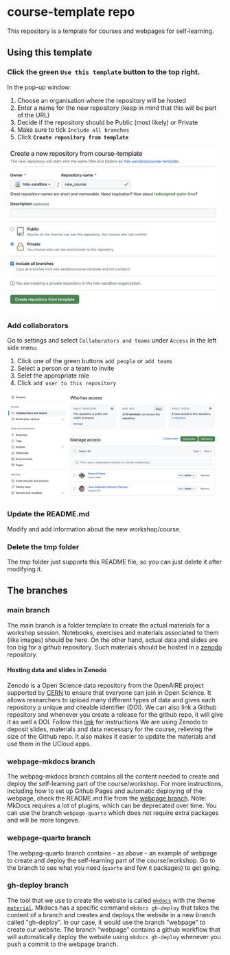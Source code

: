 # course-template repo

This repository is a template for courses and webpages for self-learning.

## Using this template

### Click the green `Use this template` button to the top right.
  
In the pop-up window:

   1. Choose an organisation where the repository will be hosted
   2. Enter a name for the new repository (keep in mind that this will be part of the URL)
   3. Decide if the repository should be Public (most likely) or Private
   4. Make sure to tick `Include all branches`
   5. Click **`Create repository from template`**

![](./tmp/new_repo_from_template.png)

### Add collaborators
Go to settings and select `Collaborators and teams` under `Access` in the left side menu 

1. Click one of the green buttons `add people`  or `add teams`
2. Select a person or a team to invite
3. Selet the appropriate role 
4. Click `add user to this repository`

![](./tmp/add_collaborators.png)

### Update the README.md
Modify and add information about the new workshop/course.

### Delete the tmp folder
The tmp folder just supports this README file, so you can just delete it after modifying it.

## The branches

### main branch

The main branch is a folder template to create the actual materials for a workshop session. Notebooks, exercises and materials associated to them (like images) should be here. 
On the other hand, actual data and slides are too big for a github repository. Such materials should be hosted in a [zenodo](https://zenodo.org/) repository.

#### Hosting data and slides in Zenodo

Zenodo is a Open Science data repository from the OpenAIRE project supported by [CERN](https://home.cern/) to ensure that everyone can join in Open Science. 
It allows researchers to upload many different types of data and gives each repository a unique and citeable identifier (DOI). 
We can also link a Github repository and whenever you create a release for the github repo, it will give it as well a DOI. 
Follow this [link](https://docs.github.com/en/repositories/archiving-a-github-repository/referencing-and-citing-content) for instructions 
We are using Zenodo to deposit slides, materials and data necessary for the course, relieving the size of the Github repo. It also makes it easier to update the materials and use them in the UCloud apps.

### webpage-mkdocs branch

The webpag-mkdocs branch contains all the content needed to create and deploy the self-learning part of the course/workshop. 
For more instructions, including how to set up Github Pages and automatic deploying of the webpage, check the README.md file from the [webpage branch](https://github.com/hds-sandbox/course-template/tree/webpage).
Note: MkDocs requires a lot of plugins, which can be deprecated over time. You can use the branch `webpage-quarto` which does not require extra packages and will be more longeve.

### webpage-quarto branch

The webpag-quarto branch contains - as above - an example of webpage to create and deploy the self-learning part of the course/workshop. Go to the branch to see what you need (`quarto` and few `R` packages) to get going.

### gh-deploy branch

The tool that we use to create the website is called [`mkdocs`](https://www.mkdocs.org/) with the theme [`material`](https://squidfunk.github.io/).
Mkdocs has a specific command `mkdocs gh-deploy` that takes the content of a branch and creates and deploys the website in a new branch called "gh-deploy".
In our case, it would use the branch "webpage" to create our website. 
The branch "webpage" contains a github workflow that will automatically deploy the website using `mkdocs gh-deploy` whenever you push a commit to the webpage branch.